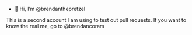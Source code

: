 - 👋 Hi, I’m @brendanthepretzel

This is a second account I am using to test out pull requests. If you want to know the real me, go to @brendancoram


<!---
brendanthepretzel/brendanthepretzel is a ✨ special ✨ repository because its `README.md` (this file) appears on your GitHub profile.
You can click the Preview link to take a look at your changes.
--->
